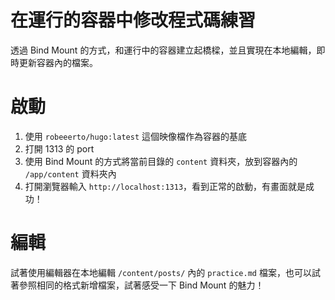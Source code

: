 # 在運行的容器中修改程式碼練習

透過 Bind Mount 的方式，和運行中的容器建立起橋樑，並且實現在本地編輯，即時更新容器內的檔案。

# 啟動

1. 使用 `robeeerto/hugo:latest` 這個映像檔作為容器的基底
2. 打開 1313 的 port
3. 使用 Bind Mount 的方式將當前目錄的 `content` 資料夾，放到容器內的 `/app/content` 資料夾內
4. 打開瀏覽器輸入 `http://localhost:1313`，看到正常的啟動，有畫面就是成功！

# 編輯

試著使用編輯器在本地編輯 `/content/posts/` 內的 `practice.md` 檔案，也可以試著參照相同的格式新增檔案，試著感受一下 Bind Mount 的魅力！
